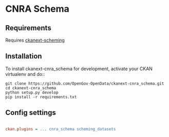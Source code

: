 CNRA Schema
===========

Requirements
------------
Requires [ckanext-scheming](https://github.com/ckan/ckanext-scheming)


Installation
------------
To install ckanext-cnra_schema for development, activate your CKAN virtualenv and do::

    git clone https://github.com/OpenGov-OpenData/ckanext-cnra_schema.git
    cd ckanext-cnra_schema
    python setup.py develop
    pip install -r requirements.txt


Config settings
---------------
```ini

ckan.plugins = ... cnra_schema scheming_datasets
```
